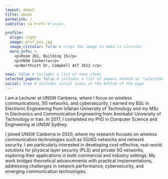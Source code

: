 ```yaml
---
layout: about
title: about
permalink: /
subtitle: <a href='#'></a>. 

profile:
  align: right
  image: prof_pic.jpg
  image_circular: false # crops the image to make it circular
  more_info: >
    <p>Room 202, Building 15</p>
    <p>UNSW Canberra</p>
    <p>Northcott Dr, Campbell ACT 2612 </p>

news: false # includes a list of news items
selected_papers: false # includes a list of papers marked as "selected={true}"
social: true # includes social icons at the bottom of the page
---
```

<div> I am a Lecturer at UNSW Canberra, where I focus on wireless communications, 5G networks, and cybersecurity. I earned my BSc in Electronic Engineering from Isfahan University of Technology and my MSc in Electronics and Communication Engineering from Amirkabir University of Technology in Iran. In 2017, I completed my PhD in Computer Science and Engineering at UNSW Sydney.
<br />
  
I joined UNSW Canberra in 2020, where my research focuses on wireless communication technologies such as 5G/6G networks and network security. I am particularly interested in developing cost-effective, real-world solutions for physical layer security (PLS) and private 5G networks, exploring their applications in both commercial and industry settings. My work bridges theoretical advancements with practical implementations, addressing challenges in network performance, cybersecurity, and emerging communication technologies.</div>
